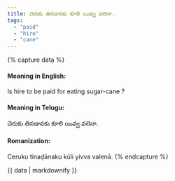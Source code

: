 ```yaml
---
title: చెరుకు తినడానకు కూలి యివ్వ వలెనా.
tags:
  - "paid"
  - "hire"
  - "cane"
---
```


{% capture data %}
#### Meaning in English:
Is hire to be paid for eating sugar-cane ?

#### Meaning in Telugu:
చెరుకు తినడానకు కూలి యివ్వ వలెనా.

#### Romanization:
Ceruku tinaḍānaku kūli yivva valenā.
{% endcapture %}

{{ data | markdownify }}

